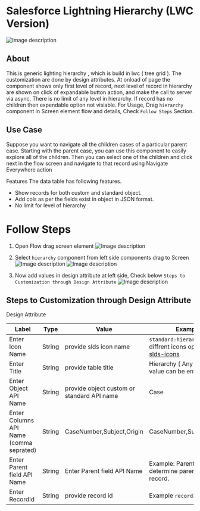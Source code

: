 # Salesforce Lightning Hierarchy (LWC Version) 

![Image description](https://github.com/Sarveshgithub/LightningFlowComponents/blob/master/flow_screen_components/hierarchy/hierarchy.PNG?raw=true)



## About

This is generic lighting hierarchy , which is build in lwc ( tree grid ).
The customization are done by design attributes. At onload of page the component shows only first level of record, next level of record in hierarchy are shown on click of expandable button action, and make the call to server via async, There is no limit of any level in hierarchy. If record has no children then expendable option not visiable. For Usage, Drag `hierarchy` component in Screen element flow and details, Check `Follow Steps` Section.

## Use Case
Suppose you want to navigate all the children cases of a particular parent case. Starting with the parent case, you can use this component to easily explore all of the children. Then you can select one of the children and click next in the flow screen and navigate to that record using Navigate Everywhere action

Features
The data table has following features.
- Show records for both custom and standard object.
- Add cols as per the fields exist in object in JSON format.
- No limit for level of hierarchy

# Follow Steps
1) Open Flow drag screen element 
    ![Image description](https://github.com/Sarveshgithub/LightningFlowComponents/blob/master/flow_screen_components/hierarchy/Flow.PNG?raw=true)

2) Select `hierarchy` component from left side components drag to Screen
    ![Image description](https://github.com/Sarveshgithub/LightningFlowComponents/blob/master/flow_screen_components/hierarchy/Flow_LWC.PNG?raw=true)
    ![Image description](https://github.com/Sarveshgithub/LightningFlowComponents/blob/master/flow_screen_components/hierarchy/Flow_LWC2.PNG?raw=true)

3) Now add values in design attribute at left side, Check below `Steps to Customization through Design Attribute`
    ![Image description](./Flow_Builder_ScreenCast.gif)


## Steps to Customization through Design Attribute
Design Attribute

| Label           | Type       | Value                        | Example             |
|-----------------|------------|------------------------------|---------------------|
| Enter Icon Name  | String     | provide slds icon name  |  `standard:hierarchy` For diffrent icons options visit [slds-icons](https://www.lightningdesignsystem.com/icons/)|
| Enter Title      | String     | provide table title |  Hierarchy ( Any heading value can be enter)           |
| Enter Object API Name | String| provide object custom or standard API name|  Case |
| Enter Columns API Name (comma seprated) | String | CaseNumber,Subject,Origin| CaseNumber,Subject,Origin
Enter Parent field API Name | String | Enter Parent field API Name | Example: ParentId field is determine parent of Case record.
Enter RecordId | String | provide record id  | Example `recordId`



